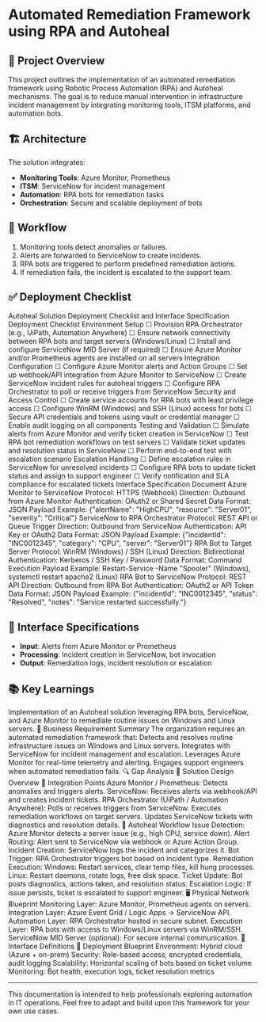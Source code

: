 # Automated Remediation Framework using RPA and Autoheal

## 📌 Project Overview
This project outlines the implementation of an automated remediation framework using Robotic Process Automation (RPA) and Autoheal mechanisms. The goal is to reduce manual intervention in infrastructure incident management by integrating monitoring tools, ITSM platforms, and automation bots.

## 🏗️ Architecture
The solution integrates:
- **Monitoring Tools**: Azure Monitor, Prometheus
- **ITSM**: ServiceNow for incident management
- **Automation**: RPA bots for remediation tasks
- **Orchestration**: Secure and scalable deployment of bots

## 🔄 Workflow
1. Monitoring tools detect anomalies or failures.
2. Alerts are forwarded to ServiceNow to create incidents.
3. RPA bots are triggered to perform predefined remediation actions.
4. If remediation fails, the incident is escalated to the support team.

## ✅ Deployment Checklist
Autoheal Solution Deployment Checklist and Interface Specification
Deployment Checklist
Environment Setup
☐ Provision RPA Orchestrator (e.g., UiPath, Automation Anywhere)
☐ Ensure network connectivity between RPA bots and target servers (Windows/Linux)
☐ Install and configure ServiceNow MID Server (if required)
☐ Ensure Azure Monitor and/or Prometheus agents are installed on all servers
Integration Configuration
☐ Configure Azure Monitor alerts and Action Groups
☐ Set up webhook/API integration from Azure Monitor to ServiceNow
☐ Create ServiceNow incident rules for autoheal triggers
☐ Configure RPA Orchestrator to poll or receive triggers from ServiceNow
Security and Access Control
☐ Create service accounts for RPA bots with least privilege access
☐ Configure WinRM (Windows) and SSH (Linux) access for bots
☐ Secure API credentials and tokens using vault or credential manager
☐ Enable audit logging on all components
Testing and Validation
☐ Simulate alerts from Azure Monitor and verify ticket creation in ServiceNow
☐ Test RPA bot remediation workflows on test servers
☐ Validate ticket updates and resolution status in ServiceNow
☐ Perform end-to-end test with escalation scenario
Escalation Handling
☐ Define escalation rules in ServiceNow for unresolved incidents
☐ Configure RPA bots to update ticket status and assign to support engineer
☐ Verify notification and SLA compliance for escalated tickets
Interface Specification Document
Azure Monitor to ServiceNow
Protocol: HTTPS (Webhook)
Direction: Outbound from Azure Monitor
Authentication: OAuth2 or Shared Secret
Data Format: JSON
Payload Example: {"alertName": "HighCPU", "resource": "Server01", "severity": "Critical"}
ServiceNow to RPA Orchestrator
Protocol: REST API or Queue Trigger
Direction: Outbound from ServiceNow
Authentication: API Key or OAuth2
Data Format: JSON
Payload Example: {"incidentId": "INC0012345", "category": "CPU", "server": "Server01"}
RPA Bot to Target Server
Protocol: WinRM (Windows) / SSH (Linux)
Direction: Bidirectional
Authentication: Kerberos / SSH Key / Password
Data Format: Command Execution
Payload Example: Restart-Service -Name "Spooler" (Windows), systemctl restart apache2 (Linux)
RPA Bot to ServiceNow
Protocol: REST API
Direction: Outbound from RPA Bot
Authentication: OAuth2 or API Token
Data Format: JSON
Payload Example: {"incidentId": "INC0012345", "status": "Resolved", "notes": "Service restarted successfully."}

## 🔌 Interface Specifications
- **Input**: Alerts from Azure Monitor or Prometheus
- **Processing**: Incident creation in ServiceNow, bot invocation
- **Output**: Remediation logs, incident resolution or escalation

## 📚 Key Learnings
Implementation of an Autoheal solution leveraging RPA bots, ServiceNow, and Azure Monitor to remediate routine issues on Windows and Linux servers.
🧭 Business Requirement Summary
The organization requires an automated remediation framework that:
Detects and resolves routine infrastructure issues on Windows and Linux servers.
Integrates with ServiceNow for incident management and escalation.
Leverages Azure Monitor for real-time telemetry and alerting.
Engages support engineers when automated remediation fails.
🔍 Gap Analysis
🧩 Solution Design Overview
🔗 Integration Points
Azure Monitor / Prometheus: Detects anomalies and triggers alerts.
ServiceNow: Receives alerts via webhook/API and creates incident tickets.
RPA Orchestrator (UiPath / Automation Anywhere):
Polls or receives triggers from ServiceNow.
Executes remediation workflows on target servers.
Updates ServiceNow tickets with diagnostics and resolution details.
🔄 Autoheal Workflow
Issue Detection: Azure Monitor detects a server issue (e.g., high CPU, service down).
Alert Routing: Alert sent to ServiceNow via webhook or Azure Action Group.
Incident Creation: ServiceNow logs the incident and categorizes it.
Bot Trigger: RPA Orchestrator triggers bot based on incident type.
Remediation Execution:
Windows: Restart services, clear temp files, kill hung processes.
Linux: Restart daemons, rotate logs, free disk space.
Ticket Update: Bot posts diagnostics, actions taken, and resolution status.
Escalation Logic: If issue persists, ticket is escalated to support engineer.
🖥️ Physical Network Blueprint
Monitoring Layer: Azure Monitor, Prometheus agents on servers.
Integration Layer: Azure Event Grid / Logic Apps → ServiceNow API.
Automation Layer: RPA Orchestrator hosted in secure subnet.
Execution Layer: RPA bots with access to Windows/Linux servers via WinRM/SSH.
ServiceNow MID Server (optional): For secure internal communication.
🔌 Interface Definitions
🚀 Deployment Blueprint
Environment: Hybrid cloud (Azure + on-prem)
Security: Role-based access, encrypted credentials, audit logging
Scalability: Horizontal scaling of bots based on ticket volume
Monitoring: Bot health, execution logs, ticket resolution metrics

---

This documentation is intended to help professionals exploring automation in IT operations. Feel free to adapt and build upon this framework for your own use cases.
